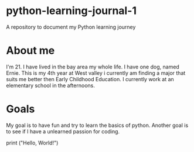 # python-learning-journal-1
A repository to document my Python learning journey

# About me 
  I'm 21. I have lived in the bay area my whole life. I have one dog, named Ernie. This is my 4th year at West valley i currently am finding a major that suits me better then Early Childhood Education. I currently work at an elementary school in the afternoons.  

# Goals 
  My goal is to have fun and try to learn the basics of python. Another goal is to see if I have a unlearned passion for coding.
 
 print ("Hello, World!")
